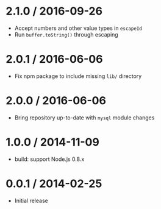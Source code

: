 2.1.0 / 2016-09-26
==================

  * Accept numbers and other value types in `escapeId`
  * Run `buffer.toString()` through escaping

2.0.1 / 2016-06-06
==================

  * Fix npm package to include missing `lib/` directory

2.0.0 / 2016-06-06
==================

  * Bring repository up-to-date with `mysql` module changes

1.0.0 / 2014-11-09
==================

 * build: support Node.js 0.8.x

0.0.1 / 2014-02-25
==================

  * Initial release

